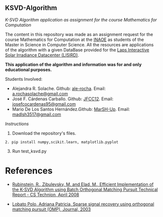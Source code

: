 ## KSVD-Algorithm

<i>K-SVD Algorithm application as assignment for the course Mathematics for Computation</i>


The content in this repository was made as an assignment request for the course Mathematics for Computation at the <a href="https://inaoep.mx">INAOE</a> as students of the Master in Science in Computer Science. All the resources are applications of the algorithm with a given DataBase provided for the <a href="https://lasp.colorado.edu/lisird/">Laps Interactive Solar Irradiance Datacenter (LISIRD)</a>.

<strong>This application of the algorithm and information was for and only educational purposes. </strong>

Students Involved:
- Alejandra R. Solache. Github: <a href="https://github.com/ale-rocha">ale-rocha</a>. Email: a.rochasolache@gmail.com
- José F. Cárdenas Carballo. Github: <a href="https://github.com/JFCC12">JFCC12</a>. Email: josefcocardenas95@gmail.com 
- Mario De Los Santos Hernández.Github: <a href="https://github.com/MarSH-Up">MarSH-Up</a>. Email: madlsh3517@gmail.com

<em>Instructions</em>
1. Download the repository's files.
```
2. pip install numpy,scikit.learn, matplotlib.pyplot
```
3. Run test_ksvd.py


# References

- [Rubinstein, R., Zibulevsky, M. and Elad, M., Efficient Implementation of the K-SVD Algorithm using Batch Orthogonal Matching Pursuit Technical Report - CS Technion, April 2008](http://www.cs.technion.ac.il/~ronrubin/Publications/KSVD-OMP-v2.pdf)

- [Lobato Polo, Adriana Patricia, Sparse signal recovery using orthogonal matching pursuit (OMP), Journal, 2003](https://revistas.unal.edu.co/index.php/ingeinv/article/view/15171/15965)
